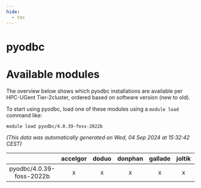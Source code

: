 ```yaml
---
hide:
  - toc
---
```


pyodbc
======

# Available modules


The overview below shows which pyodbc installations are available per HPC-UGent Tier-2cluster, ordered based on software version (new to old).

To start using pyodbc, load one of these modules using a `module load` command like:

```shell
module load pyodbc/4.0.39-foss-2022b
```

*(This data was automatically generated on Wed, 04 Sep 2024 at 15:32:42 CEST)*  

| |accelgor|doduo|donphan|gallade|joltik|shinx|skitty|
| :---: | :---: | :---: | :---: | :---: | :---: | :---: | :---: |
|pyodbc/4.0.39-foss-2022b|x|x|x|x|x|-|x|
